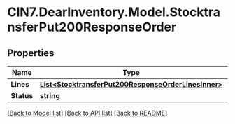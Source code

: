# CIN7.DearInventory.Model.StocktransferPut200ResponseOrder

## Properties

| Name       | Type                                                                                                        | Description | Notes      |
| ---------- | ----------------------------------------------------------------------------------------------------------- | ----------- | ---------- |
| **Lines**  | [**List&lt;StocktransferPut200ResponseOrderLinesInner&gt;**](StocktransferPut200ResponseOrderLinesInner.md) |             | [optional] |
| **Status** | **string**                                                                                                  |             | [optional] |

[[Back to Model list]](../README.md#documentation-for-models) [[Back to API list]](../README.md#documentation-for-api-endpoints) [[Back to README]](../README.md)
